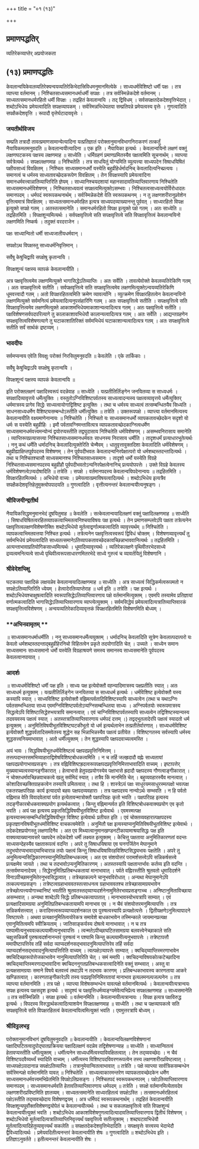 +++
title = "०१ (१३)"

+++


## प्रमाणपद्धतिर्

व्यतिरेकव्याप्तेर् अप्रयोजकता

## (१३) **प्रमाणपद्धतिः**

केवलान्वयिकेवलव्यतिरेक्यन्वयव्यतिरेकिभेदात्त्रिविधमनुमानमित्येके । साध्यधर्मविशिष्टो धर्मी पक्षः । तत्र व्याप्त्या वर्तमानम् । निश्चितसाध्यसमानधर्माधर्मी सपक्षः । तत्र सर्वस्मिन्नेकदेशे वर्तमानम् । साध्यतत्समानधर्मरहितो धर्मी विपक्षः । तद्रहितं केवलान्वयि । तद् द्विविधम् । सर्वसपक्षतदेकदेशवृत्तिभेदात् । शब्दोऽभिधेयः प्रमेयत्वादिति सपक्षव्यापकम् । सर्वस्मिन्नभिधेयतया सम्प्रतिपन्ने प्रमेयत्वस्य वृत्तेः । गुणत्वादिति सपक्षैकदेशवृत्ति । रूपादौ वृत्तेर्घटादाववृत्तेः ।

### **जयतीर्थविजय**

सम्प्रति तत्रादौ तावत्प्रमाणसामान्येत्यादिना यत्प्रतिज्ञातं परोक्तानुमानविभागनिराकरणं तत्कर्तुं नैयायिकमतमनुवदति ॥ केवलान्वयीत्यादिना ॥ एक इति । नैयायिका इत्यर्थः । केवलान्वयिनो लक्षणं वक्तुं लक्षणघटकस्य पक्षस्य लक्षणमाह ॥ साध्येति । धर्मिग्रहणं प्रमाणप्रमितस्यैव पक्षत्वमिति सूचनार्थम् । व्याप्त्या सर्वत्रेत्यर्थः । सपक्षलक्षणमाह ॥ निश्चितेति । तत्र साधयितुं योग्यमिति व्युत्पत्त्या साध्यपदेन सिषाधयिषितं पक्षीयसाध्यं विवक्षितम् । निश्चितः साध्यसमानधर्मो यस्येति बहुव्रीहेर्धर्मादनिच् केवलादित्यनिच्प्रत्ययः । समानत्वं च धर्मस्य साध्यतावच्छेदकरूपेण विवक्षितम् । तेन विपक्षस्यापि प्रमेयत्वादिना समानधर्मवत्त्वान्नातिव्याप्तिरिति ज्ञेयम् । साध्यानिश्चयदशायां महानसादावतिव्याप्तिवारणाय निश्चितेति साध्यसमानधर्मविशेषणम् । निश्चितसाध्यवत्वं सपक्षत्वमित्युक्तेऽसम्भवः । निश्चितत्वसाध्यत्वयोर्विरोधादतः समानपदम् । धर्मपदं स्वरूपकथनार्थम् । सर्वस्मिन्नेकदेशे वेति स्वरूपकथनम् । न तु लक्षणशरीरानुप्रवेशेन वृत्तित्वमात्रं विवक्षितम् । साध्यतत्समानधर्मरहित इत्यत्र साध्यपदव्याख्यानन्तु पूर्ववत् । साध्यरहितो विपक्ष इत्युक्ते सपक्षे गतम् । अतस्तत्समानेति । समानधर्मरहितो विपक्ष इत्युक्ते पक्षे गतम् । अतः साध्येति ॥ तद्रहितमिति । विपक्षशून्यमित्यर्थः । सर्वपक्षवृत्तित्वे सति सपक्षवृत्तित्वे सति विपक्षावृत्तित्वं केवलान्वयिनो लक्षणमिति निष्कर्षः । तदुक्तं वरदराजेन ।

पक्षः साध्यान्वितो धर्मी साध्यजातीयधर्मवान् ।

सपक्षोऽथ विपक्षस्तु साध्यधर्मनिवृत्तिमान् ।

सर्वेषु केषुचिद्वापि सपक्षेषु कृतान्वयि ।

विपक्षशून्यं पक्षस्य व्यापकं केवलान्वयीति ।

अत्र पक्षवृत्तित्वमेव लक्षणमित्युक्ते भागासिद्धेऽतिव्याप्तिः । अतः सर्वेति । तावत्येवोक्ते केवलव्यतिरेकिणि गतम् । अतः सपक्षवृत्तित्वे सतीति । सर्वपक्षवृत्तित्वे सति सपक्षवृत्तित्वमेव लक्षणमित्युक्तेऽन्वयव्यतिरेकिणि धूमवत्त्वादौ गतम् । अतो विपक्षरहितत्वमिति क्रमेण व्यावर्त्यानि । व्युत्क्रमेण विपक्षरहितत्वेन केवलान्वयिनो लक्षणमित्युक्ते सर्वमनित्यं प्रमेयत्वादित्यनुपसंहारिणि गतम् । अतः सपक्षवृत्तित्वे सतीति । सपक्षवृत्तित्वे सति विपक्षावृत्तित्वमेव लक्षणमित्युक्ते आकाशमभिधेयमाकाशान्यत्वादित्यत्र गतम् । अतः पक्षवृत्तित्वे सतीति । पक्षविशेषणसर्वपदपरित्यागे तु कालाकाशावभिधेयौ कालान्यत्वादित्यत्र गतम् । अतः सर्वेति । आद्यन्तग्रहणेन सपक्षवृत्तित्वविशेषणत्यागे तु घटाकाशातिरिक्तं सर्वमभिधेयं घटाकाशान्यत्वादित्यत्र गतम् । अतः सपक्षवृत्तित्वे सतीति सर्वं सार्थकं द्रष्टव्यम् ।

### **भावदीपः**

सर्वमप्यन्वय एवेति विवक्षुः परोक्तं निरसितुमनुवदति ॥ केवलेति । एके तार्किकाः ।

सर्वेषु केषुचिद्वाऽपि सपक्षेषु कृतान्वयि ।

विपक्षशून्यं पक्षस्य व्यापकं केवलान्वयि ॥

इति परोक्तलक्षणं पक्षादिस्वरूपं वदन्नेवाह ॥ साध्येति । यत्प्रतीतिर्लिङ्गेन जनयितव्या स साध्यधर्मः । सपक्षादिव्यावृत्तये धर्मेत्युक्तिः । वस्तुतोऽग्निविशिष्टपर्वतस्य साध्यत्वादन्यस्य पक्षत्वव्यावृत्तये धर्मेत्युक्तिर् धर्ममात्रस्य प्रागेव सिद्धेः साध्यत्वायोगाद्विशिष्ट इत्युक्तिः । तथा च धर्मस्य साध्यत्वं तत्सम्बन्धितयैव सिध्यति । साधनसाध्यधर्मेण वैशिष्ट्यसम्बन्धोऽस्तीति धर्मीत्युक्तिः ॥ तत्रेति । उक्तरूपपक्षे । व्याप्त्या वर्तमानमित्यस्य केवलान्वयीति वक्ष्यमाणेनान्वयः ॥ निश्चितेति । निश्चितो यः साध्यसमानधर्मो व्यापकतावच्छेदकेन सदृशो यो धर्मः स यस्येति बहुव्रीहिः । इमौ पर्वतावग्निमन्तावित्यत्र व्यापकतावच्छेदकाग्नित्वधर्मेण साध्यसमानधर्मवत्त्वमन्योन्यं द्वयोरप्यस्तीति तद्व्युदासाय निश्चितेति धर्मविशेषणम् । असम्भवनिरासाय समानेति । व्याप्तिरूपप्रत्यासत्त्या निश्चितसाध्यसमानधर्मवतः साधनस्य निरासाय धर्मीति । तादृशधर्मं प्रत्याधारभूतेत्यर्थः । ननु कथं धर्मेति धर्मादनिच् केवलादित्युक्तेरिति चेन्मैवम् । धातुवृत्तावुक्तदिशा केवलादिति धर्मविशेषणम् । बहुव्रीह्याक्षिप्तपूर्वपदस्य विशेषणम् । तेन पूर्वपदीभवतः केवलादन्यनिरपेक्षात्परो यो धर्मशब्दस्तदन्तादित्यर्थः । तथा च निश्चितश्चासौ साध्यसमानश्च निश्चितसाध्यसमानः । तादृशो धर्मो यस्येति विग्रहे निश्चितसाध्यसमानपदस्य बहुव्रीहौ पूर्वपदीभवतोऽन्यनिरपेक्षत्वेनानिच् प्रत्ययोपपत्तेः । उक्ते विग्रहे केवलस्य धर्मविशेषणत्वेऽप्यदोषादिति ॥ तत्रेति । सपक्षे । वर्तमानपदस्य केवलान्वयिपदेनान्वयः ॥ तद्रहितमिति । विपक्षरहितमित्यर्थः । अभिधेयो वाच्यः । प्रमेयत्वात्प्रमाविषयत्वादित्यर्थः । शब्दोऽभिधेय इत्यत्रैव सपक्षैकदेशवृत्तिहेतुमुक्त्वोपपादयति ॥ गुणत्वादिति । वृत्तीत्यनन्तरं केवलान्वयीत्यनुषङ्गः ।

### **श्रीविजयीन्द्रतीर्थ**

नैयायिकसिद्धमनुमानभेदं दूषयितुमाह ॥ केवलेति । सत्केवलान्वयादिलक्षणं वक्तुं पक्षादिलक्षणमाह ॥ साध्येति । सिषाधयिषितत्वरहितव्यापकत्वाभिमतत्वनिश्चयाविषयः पक्ष इत्यर्थः । तेन प्रमाणसम्प्लवेऽपि पक्षता तत्रेत्यनेन पक्षवृत्तित्वलक्षणविशेषणोक्तिः शब्दोऽभिधेयो मूर्तत्वाद्वर्णात्मकत्वादिति व्यावृत्त्यर्थम् ॥ निश्चितेति । व्यापकत्वाभिमतवत्तया निश्चित इत्यर्थः । तत्रेत्यनेन पक्षवृत्तित्वस्वरूपं द्विविधं चोक्तम् । विशेषणव्यावृत्त्यर्थं तु सर्वमभिधेयं प्रमेयत्वादिति साध्यतत्समानेऽतिव्यापकतावच्छेदकावच्छिन्नाभाववानित्यर्थः ॥ तद्रहितमिति । अत्यन्ताभावाप्रतियोगिकसाध्यमित्यर्थः । धूमादिव्यावृत्त्यर्थः । व्यतिरेकलक्षणे पृथिवीतरभेदसाध्ये द्रव्यत्वमनित्यत्वे साध्ये पृथिवीत्वरूपसाधारणमितरभेदे साध्ये गुरुत्वं च व्यावर्तयितुं विशेषणानि ।

### **श्रीवेदेशभिक्षु**

घटकतया पक्षादिकं लक्षयन्नेव केवलान्वयादिलक्षणमाह ॥ साध्येति । अत्र साध्यत्वं सिद्धिकर्मत्वरूपमतो न सपक्षेऽतिव्याप्तिरिति ध्येयम् । हेत्वादेरतिव्याप्तेराह ॥ धर्म इति ॥ तत्रेति । पक्ष इत्यर्थः । शब्दोऽभिधेयश्चाक्षुषत्वादिति स्वरूपासिद्धेऽतिव्याप्तिवारणाय पक्षे वर्तमानमित्युक्तम् । एवमपि तस्यामेव प्रतिज्ञायां वर्णात्मकत्वादिति भागासिद्धेऽतिव्याप्तिवारणाय व्याप्त्येत्युक्तम् । सर्वमसिद्धेयं प्रमेयत्वादित्यत्रातिव्याप्तिवारकं सपक्षवृत्तित्वविशेषणम् । अन्वयव्यतिरेकादिव्यावृत्तकं विपक्षरहितमिति विशेषणमिति बोध्यम् ।

### **अभिनवामृतम् **

॥ साध्यसमानधर्माधर्मीति । ननु साध्यसमानधर्मेत्ययुक्तम् । धर्मादनिच् केवलादिति सूत्रेण केवलात्पदात्परो यः केवलो धर्मशब्दस्तदन्ताद्बहुव्रीहेरनिचो विहितत्वेन प्रकृते तदयोगादिति चेत् । उच्यते । साध्येन समानः साध्यसमानः साध्यसमानो धर्मो यस्येति विग्रहाश्रयणे समस्य समानस्य साध्यसमानेति पूर्वपदस्य केवलत्वानपायात् ।

### **आदर्शः**

॥ साध्यधर्मविशिष्टो धर्मी पक्ष इति । साध्यः पक्ष इत्येवोक्तौ वह्न्यादिमात्रस्य पक्षप्रतीतिः स्यात् । अतः साध्यधर्म इत्युक्तम् । यत्प्रतीतिर्लिङ्गेन जनयितव्या स साध्यधर्म इत्यर्थः । धर्मविशिष्ट इत्येवोक्तौ यस्य कस्यापि स्यात् । साध्यविशिष्ट इत्येवोक्तौ वह्निमत्पर्वतादिविशिष्टस्यापि साध्यत्वेन (तथा च यथाऽग्निः पर्वतसम्भन्धितया साध्य एवमग्निविशिष्टपर्वतोऽप्यग्निसम्बन्धितया साध्यः । अग्निपर्वतयोः स्वरूपमात्रस्य सिद्धत्वेऽपि विशिष्टासिद्धेरुभयत्रापि समानत्वात् । एवं चाग्निविशिष्टपर्वतस्यापि साध्यत्वेन तद्विशिष्टस्यान्यस्य तदवयवस्य पक्षत्वं स्यात् । अतस्तत्रातिव्याप्तिवारणाय धर्मपदं दत्तम् ।) तद्वद्भूतलादेरपि पक्षत्वं स्यादतो धर्म इत्युक्तम् । अनुमितिविषयीभूतविशिष्टघटकीभूतो यो धर्म इत्यर्थलाभेन तत्प्रतीतेर्वारणात् । साध्यधर्मविशिष्ट इत्येवोक्तौ शुद्धपर्वतादिसमवेतस्य शुद्धेन सह भिन्नाभिन्नस्यैव पक्षत्वं प्रतीयेत । विशिष्टगतस्य सर्वस्यापि धर्मस्य शुद्धसत्त्वनियमाभावात् । अतो धर्मीत्युक्तम् । तेन शुद्धस्यापि पक्षपदवाच्यत्वमस्ति ।

अयं भावः । सिद्धविषयीभूतधर्मविशिष्टत्वं पक्षपदप्रवृत्तिनिमित्तम् । तत्तत्पदान्तरसमभिव्याहाराद्विशेषविशिष्टबोधकत्वमिति । न च तर्हि जलह्रदादौ वह्नेः साध्यतायां पक्षपदप्रयोगाभावप्रसङ्गः । तत्र वह्निविशिष्टह्रदत्वरूपपक्षपदप्रवृत्तिनिमित्ताभावादिति वाच्यम् । इष्टापत्तेर् मुख्यवाच्यत्वस्यानङ्गीकारात् । हेत्वाभासे हेतुपदप्रयोगस्येव पक्षाभासे ह्रदादौ पक्षपदस्य गौणत्वाङ्गीकारात् । न चोक्तधर्मावच्छिन्नवाचकत्वे खलु सर्वमिदं स्यात् । तत्रैव किं मानमिति चेत् । बहुव्यवहारस्यैव मानत्वात् । कोशादिवच्छक्तिग्राहकत्वेन तस्यापि प्रमितत्वात् । तथा हि । शास्त्रेऽयं पक्षः साधुरयमसाधुरस्मत्पक्षो भवत्पक्ष एकतरपक्षपरिग्रहः कार्य इत्यादयो बहवः पक्षपदव्यवहाराः । तत्र पक्षपदस्य नान्योऽर्थः सम्भवति । न हि पर्वतो वह्निमान्न वेति विवादवेलायां पर्वत इत्येतावन्मात्रोक्तौ पक्षपरिग्रहः कृतो भवति । पक्षपरिग्रह इत्यस्य तदङ्गीकारबोधकवाक्यप्रयोग इत्यर्थकत्वात् । किन्तु वह्निमान्पर्वत इति विशिष्टबोधकवाक्यप्रयोग एव कृतो भवति । अयं पक्ष इत्यस्य प्रकृतसिद्धिविषयीभूतविशिष्ट इत्येवार्थः । एवमस्मत्पक्ष इत्यस्यास्मत्सम्बन्धिसिद्धिविषयीभूत विशिष्ट इत्येवार्थः प्रतीयत इति । एवं चोक्तव्यवहारात्पक्षपदस्य प्रकृतज्ञानविषयीभूतधर्माविशिष्ट वाचकत्वमेवेति । अनुमितौ पक्ष इत्यस्याप्यनुमितिविषयीभूतविशिष्ट इत्येवार्थः । तदेकदेशप्रयोगस्तु लक्षणादिनैव । अत एव मिथ्यात्वानुमानखण्डनटीकायामाश्रयासिद्धः पक्ष इति वाक्यव्याख्यानावसरे पक्षपदेन तदेकदेशो धर्मी लक्ष्यत इत्युक्तम् । केचित्तु पक्षताया अनुमितिकारणतां वदन्तः साध्यसन्देहस्यैव पक्षतारूपत्वं वदन्ति । अपरे तु सिषाधयिषाया एव घनगर्जितेन मेघानुमाने तदुभयोरप्यभावाद्य्वभिचारान्न तयोः पक्षत्वं किन्तु सिषाधयिषाविरहविशिष्टसिद्ध्यभावः पक्षतेति । अपरे तु अनुमित्यन्यसिद्धिकारणस्यानुमितिप्रतिबन्धकत्वम् । अत एव संशयोत्तरं परामर्शसत्त्वेऽपि सन्निकर्षसत्त्वे प्रत्यक्षमेव जायते । तथा च तदभावोऽप्यनुमितिकारणम् । अतस्तस्यापि पक्षतान्तर्भावः कर्तव्य इति वदन्ति । तत्सर्वमप्यनादेयम् । सिद्धेरनुमितिप्रतिबन्धकतायां मानाभावात् । पर्वते वह्निरस्तीति श्रुतवतो धूमादिदर्शने विनाऽपीच्छामनुमितेरनुभवसिद्धत्वात् । तत्रेच्छाकल्पने चानुभवविरोधात् । अन्यथा मेघानुमानेऽपि तत्कल्पनाप्रसङ्गः । तत्रेष्टत्वग्रहाभाववतस्तत्साधनत्व ग्रहाभाववतश्च तत्रेच्छासामग्रयभावेन तत्रेच्छोत्पत्त्ययोगाच्चानिष्टं भवतीति श्रुतवतस्तद्य्वाप्यदर्शनेनामुमितेरभावप्रसङ्गाच्च । अनिष्टानुमिताविच्छाया असम्भवात् । अन्यथा शाब्देऽपि सिद्धेः प्रतिबन्धकत्वापातात् । मानाभावस्योभयत्रापि साम्यत् । एवं प्रत्यक्षादिसामग्रया अनुमितिप्रतिबन्धकतायामपि मानाभाव एव । न चैवं संशयोत्तरमनुमित्यापत्तिः । तत्र सन्निकर्षसत्त्वात् । करादिमत्त्वरूपव्याप्यदर्शनकाल एव पुरुषत्वस्यापि प्रत्यक्षोत्पत्तेः । द्वितीयक्षणेऽनुमित्यापादने त्विष्टापत्तेः । अथवा प्रत्यक्षानुमितित्वयोरेकत्र समावेशे बाधकाभावेन तस्मिन्काले जायमानप्रत्यक्ष एवानुमितित्वमपि स्वीक्रियताम् । जातिसाङ्कर्यस्य दोषत्वे मानाभावात् । न च तत्र पश्यामीत्यनुभववत्कल्पयामीत्यनुभवापत्तिः । त्वन्मतेऽपीच्छाघटितसामग्रया बलवत्त्वेनेच्छाकाले सति चक्षुःसन्निकर्षे पुरुषत्वदर्शनानन्तरं पुरुषत्वं न पश्यामि किन्तु कल्पयामीत्यनुभवापत्तेः । तत्रेष्टापत्तौ ममापीष्टापत्तिरेव तर्हि सर्वदा व्याप्यदर्शनसद्भावादनुमित्यापत्तिरेव तर्हि सर्वदा व्याप्यदर्शनसद्भावादनुमित्यापत्तिरिति वाच्यम् । त्वत्पक्षेऽप्यापत्तेः साम्यात् । क्वचिद्य्वाप्तिस्मरणाभावेन क्वचिदिच्छारूपोत्तेजकाभावेन नानुमित्यापत्तिरिति चेत् । समं ममापि । क्वचिदन्यविषयकोत्कटेच्छादिना क्वचिद्य्वाप्तिस्मरणाद्यभावादिना क्वचिदननुगतप्रतिबन्धकसत्त्वादिनेति वक्तुं सम्भवात् । अस्तु वा प्रत्यक्षसामग्रयाः समाने विषये बलवत्त्वं तथाऽपि न तदभावः कारणम् । प्रतिबन्धकाभावस्य कारणताया आकरे खण्डितत्वात् । कारणताङ्गीकारेऽपि तस्य पदप्रवृत्तिनिमित्ततायां मानाभाव इत्यलमनल्पजल्पनेन ॥ तत्र व्याप्त्या वर्तमानमिति । तत्र पक्षे । व्याप्त्या विशेषसम्भन्धेन यावत्पक्षे वर्तमानमित्यर्थः । केवलान्वयीत्यत्रान्वयः सपक्ष इत्यस्य पक्षसदृश इत्यर्थः । सादृश्यं च पक्षवृत्तिधर्मव्यङ्ग्यमेवेत्यभिप्रेत्य सपक्षलक्षणमाह ॥ साध्यसमानेति ॥ तत्र सर्वस्मिन्निति । सपक्ष इत्यर्थः ॥ वर्तमानमिति । केवलान्वयीत्यत्रान्वयः । विपक्ष इत्यत्र पक्षविरुद्ध इत्यर्थः । विपदस्य विरुद्धार्थकत्वादित्याशयेन विपक्षलक्षणमाह ॥ साध्येति । तथा च पक्षव्यापकत्वे सति सपक्षवृत्तित्वे सति विपक्षरहितत्वं केवलान्वयित्वमित्युक्तं भवति । एवमुत्तरत्रापि बोध्यम् ।

### **श्रीविट्टलभट्ट**

परोक्तानुमानविभागं दूषयितुमनुवदति ॥ केवलान्वयीति । केवलान्वयिलक्षणविशेषणानां पक्षादिघटितत्वादुपोद्घातप्रक्रियया पक्षादिलक्षणं वदन्नेव तद्विशेषणान्याह ॥ साध्येति । साध्यान्वितत्वं हेतावप्यस्तीति धर्मीत्युक्तम् । धर्मीत्यनेन साध्यधर्मित्वस्याविवक्षितत्वात् । तेन तद्य्ववच्छेदः । न चैवं विशिष्टपदवैय्यर्थ्यं स्यादिति वाच्यम् । धर्मीत्यस्य विशिष्टपदविवरणरूपत्वेन तस्य लक्षणशरीरप्रविष्टत्वात् । साध्यपक्षेऽपादानान्न सपक्षेऽतिव्याप्तिः । तत्रानुमेयान्वितत्वाभावात् ॥ तत्रेति । पक्षे व्याप्त्या सार्वत्रिकसम्बन्धेन सर्वस्मिन्पक्षे वर्तमानमिति यावत् ॥ निश्चितेति । साध्यत्वाकारमन्तरेण व्यापकतावच्छेदकेन धर्मेण साध्यसमानधर्मवत्त्वमभिप्रेतमिति विपक्षेऽतिप्रसङ्गः । निश्चितपदं स्वरूपकथनपरम् । पक्षेऽतिव्याप्तिवारणाय समानपदम् । साध्यसमानधर्मवति हेतावतिव्याप्तिवारणाय धर्मपदम् ॥ तत्रेति । सपक्षे वर्तमानमित्येतावदेव लक्षणशरीरप्रविष्टमिति ज्ञातव्यम् । साध्यतत्समानेति साध्यरहितत्वं सपक्षेऽस्ति । तत्समानधर्मरहितत्वं पक्षेऽस्तीति तद्य्ववच्छेदाय विशेषणद्वयम् । अत्र धर्मिपदं स्वरूपकथनार्थम् । तद्रहितं केवलान्वयीति विपक्षशून्यपूर्वोक्तविशेषणद्वयोपेतं च केवलान्वयीत्यर्थः । तथा च सकलपक्षवृत्तित्वे सति विपक्षशून्यं केवलान्वयीत्युक्तं भवति । शब्दोऽभिधेय आकाशविशेषगुणत्वादित्यादावतिव्याप्तिवारणाय द्वितीयं विशेषणम् । शब्दोऽभिधेयो मूर्तत्वादित्यत्रातिव्याप्तिनिवृत्त्यर्थं पक्षवृत्तित्वे सतीत्युक्तम् । शब्दघटावभिधेयौ मूर्तत्वादित्यादिहेतुव्यावृत्त्यर्थं सकलेति ॥ सपक्षतदेकदेशवृत्तिभेदादिति । सपक्षवृत्तेः सत्त्वस्य भेदाभेदौ द्वैविध्यादित्यर्थः । प्रमेयवदितीत्यनन्तरं केवलान्वयीति शेषः ॥ गुणत्वादिति ॥ शब्दोऽभिधेय इति । प्रतिज्ञाऽनुवर्तते । इतीत्यनन्तरं केवलान्वयीति शेषः ।


